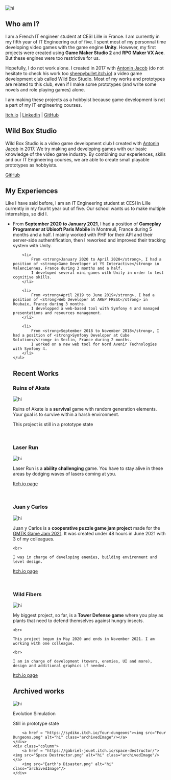 <link rel="stylesheet" href="Style.css">
<img src="Gab Banner.png" alt="hi" class="banner"/>

## Who am I?
<p class="paragraph">
	I am a French IT engineer student at CESI Lille in France. I am currently in my fifth year of IT Engineering out of five.
	I spent most of my personnal time developing video games with the game engine <strong>Unity</strong>. However, my first projects were created using <strong>Game Maker Studio 2</strong> and <strong>RPG Maker VX Ace</strong>. But these engines were too restrictive for us. 
</p>

<p class="paragraph">
	Hopefully, I do not work alone. I created in 2017 with <a href ="https://www.linkedin.com/in/antonin-jacob-lille/">Antonin Jacob</a> (do not hesitate to check his work too <a href = "https://sheepybullet.itch.io/">sheepybullet.itch.io</a>) a video game development club called Wild Box Studio.
	Most of my works and prototypes are related to this club, even if I make some prototypes (and write some novels and role playing games) alone.
</p>

<p class="paragraph">
	I am making these projects as a hobbyist because game development is not a part of my IT engineering courses.
</p>

<p class="centered">
	<a href = "https://gabriel-jouet.itch.io/">Itch.io</a> |
	<a href = "https://www.linkedin.com/in/gabriel-jouet-2909aa15a/">LinkedIn</a> |
	<a href = "https://github.com/GabrielJouet">GitHub</a>
</p>


## Wild Box Studio
<p class="paragraph">
	Wild Box Studio is a video game development club I created with <a href ="https://www.linkedin.com/in/antonin-jacob-lille/">Antonin Jacob</a> in 2017. 
	We try making and developing games with our basic knowledge of the video game industry. 
	By combining our experiences, skills and our IT Engineering courses, we are able to create small playable prototypes as hobbyists.
</p>

<p class="centered">
	<a href = "https://github.com/Wild-Box-Studio">GitHub</a>
</p>


## My Experiences
<p class="paragraph">
	Like I have said before, I am an IT Engineering student at CESI in Lille currently in my fourht year out of five.
	Our school wants us to make multiple internships, so did I.
	<ul>
		<li>
			From <strong>September 2020 to January 2021</strong>, I had a position of <strong>Gameplay Programmer at Ubisoft Paris Mobile</strong> in Montreuil, France during 5 months and a half.
			I mainly worked with PHP for their API and their server-side authentification, then I reworked and improved their tracking system with Unity.
		</li>

		<li>
			From <strong>January 2020 to April 2020</strong>, I had a position of <strong>Game Developer at YS Interactive</strong> in Valenciennes, France during 3 months and a half.
			I developed several mini-games with Unity in order to test cognitive skills.
		</li>

		<li>
			From <strong>April 2019 to June 2019</strong>, I had a position of <strong>Web Developer at AREP FRESC</strong> in Roubaix, France during 3 months.
			I developped a web-based tool with Symfony 4 and managed presentations and resources management.
		</li>

		<li>
			From <strong>September 2018 to November 2018</strong>, I had a position of <strong>Symfony Developer at Cube Solution</strong> in Seclin, France during 2 months.
			I worked on a new web tool for Nord Avenir Technologies with Symfony 4.
		</li>
	</ul>
</p>


## Recent Works
### Ruins of Akate
<img src="Ruins of Akate.png" alt="hi" class="figure"/>

<p class="centered">
	Ruins of Akate is a <strong>survival</strong> game with random generation elements. Your goal is to survive within a harsh environment.
</p>

<p class="centered">
	This project is still in a prototype state 
</p>

<br>


### Laser Run
<img src="Laser Run.png" alt="hi" class="figure"/>

<p class="centered">
	Laser Run is a <strong>ability challenging</strong> game. You have to stay alive in these areas by dodging waves of lasers coming at you.
</p>

<p class="centered">
	<a href = "https://gabriel-jouet.itch.io/laser-run">Itch.io page</a>
</p>

<br>


### Juan y Carlos
<img src="Juan y Carlos.png" alt="hi" class="figure"/>

<p class="centered">
	Juan y Carlos is a <strong>cooperative puzzle game jam project</strong> made for the <a href="https://itch.io/jam/gmtk-2021">GMTK Game Jam 2021</a>. It was created under 48 hours in June 2021 with 3 of my colleagues.

	<br>

	I was in charge of developing enemies, building environment and level design.
</p>

<p class="centered">
	<a href = "https://sydiko.itch.io/juan-y-carlos">Itch.io page</a>  
</p>

<br>


### Wild Fibers
<img src="Wild Fibers.png" alt="hi" class="figure"/>

<p class="centered">
	My biggest project, so far, is a <strong>Tower Defense game</strong> where you play as plants that need to defend themselves against hungry insects. 

	<br>

	This project begun in May 2020 and ends in November 2021. I am working with one colleague.
	
	<br>

	I am in charge of development (towers, enemies, UI and more), design and additional graphics if needed.
</p>

<p class="centered">
	<a href = "https://gabriel-jouet.itch.io/wffb">Itch.io page</a>
</p>


## Archived works
<div class="archive">
	<div class="column">
		<div>
			<img src="Evolution-Simulation.png" alt="hi" class="archivedImage"/>
			<div class="centeredInsideImage hide">
				<p>
					Evolution Simulation
				</p>
				<p>
					Still in prototype state
				</p>
			</div>
		</div>

		<a href = "https://sydiko.itch.io/four-dungeons"><img src="Four Dungeons.png" alt="hi" class="archivedImage"/></a>
	</div>
	<div class="column">
		<a href = "https://gabriel-jouet.itch.io/space-destructor/"><img src="Space Destructor.png" alt="hi" class="archivedImage"/></a>
		<img src="Earth's Disaster.png" alt="hi" class="archivedImage"/>
	</div>
</div>